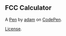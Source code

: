 FCC Calculator
--------------


A [Pen](https://codepen.io/adambrikman/pen/YopjXW) by [adam](https://codepen.io/adambrikman) on [CodePen](https://codepen.io).

[License](https://codepen.io/adambrikman/pen/YopjXW/license).